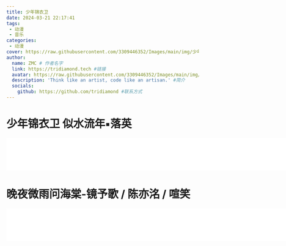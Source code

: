 ```yaml
---
title: 少年锦衣卫
date: 2024-03-21 22:17:41
tags:
 - 动漫
 - 音乐
categories:
 - 动漫
cover: https://raw.githubusercontent.com/3309446352/Images/main/img/少年锦衣卫.jpg
author:
  name: ZMC # 作者名字
  link: https://tridiamond.tech #链接
  avatar: https://raw.githubusercontent.com/3309446352/Images/main/img/illust_77229305_20210626_204628.png
  description: 'Think like an artist, code like an artisan.' #简介
  socials:
    github: https://github.com/tridiamond #联系方式
---
```

# 少年锦衣卫 似水流年▪落英

<iframe frameborder="no" border="0" marginwidth="0" marginheight="0" width=830 height=86 src="//music.163.com/outchain/player?type=2&id=464055137&auto=1&height=66"></iframe>

# 晚夜微雨问海棠-镜予歌 / 陈亦洺 / 喧笑

<iframe frameborder="no" border="0" marginwidth="0" marginheight="0" width=830 height=86 src="//music.163.com/outchain/player?type=2&id=1456673752&auto=1&height=66"></iframe>